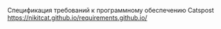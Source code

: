 Спецификация требований к программному обеспечению Catspost
https://nikitcat.github.io/requirements.github.io/

